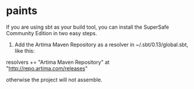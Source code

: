 # paints

If you are using sbt as your build tool, you can install the SuperSafe Community Edition in two easy steps.

1. Add the Artima Maven Repository as a resolver in ~/.sbt/0.13/global.sbt, like this:

resolvers += "Artima Maven Repository" at "http://repo.artima.com/releases"

otherwise the project will not assemble. 

